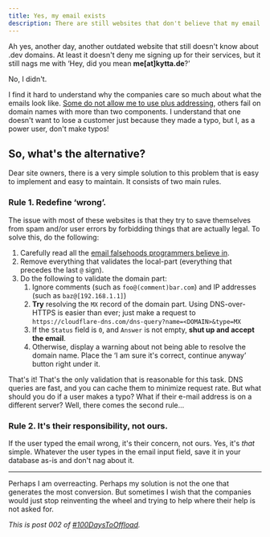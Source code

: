 ```yaml
---
title: Yes, my email exists
description: There are still websites that don't believe that my email address is real. Let's find a way to fix this.
---
```


Ah yes, another day, another outdated website that still doesn't know about .dev domains. At least it doesn't deny me signing up for their services, but it still nags me with ‘Hey, did you mean **me[at]kytta.de**?’

No, I didn't.

I find it hard to understand why the companies care so much about what the emails look like. [Some do not allow me to use plus addressing](https://fosstodon.org/@kytta/109008567103203126), others fail on domain names with more than two components. I understand that one doesn't want to lose a customer just because they made a typo, but I, as a power user, don't make typos!

## So, what's the alternative?

Dear site owners, there is a very simple solution to this problem that is easy to implement and easy to maintain. It consists of two main rules.

### Rule 1. Redefine ‘wrong’.
The issue with most of these websites is that they try to save themselves from spam and/or user errors by forbidding things that are actually legal. To solve this, do the following:

1. Carefully read all the [email falsehoods programmers believe in](https://github.com/kdeldycke/awesome-falsehood#emails).
2. Remove everything that validates the local-part (everything that precedes the last `@` sign).
3. Do the following to validate the domain part:
	1. Ignore comments (such as `foo@(comment)bar.com`) and IP addresses (such as `baz@[192.168.1.1]`)
	2. **Try** resolving the `MX` record of the domain part. Using DNS-over-HTTPS is easier than ever; just make a request to `https://cloudflare-dns.com/dns-query?name=<DOMAIN>&type=MX`
	3. If the `Status` field is `0`, and `Answer` is not empty, **shut up and accept the email**.
	4. Otherwise, display a warning about not being able to resolve the domain name. Place the ‘I am sure it's correct, continue anyway’ button right under it.

That's it! That's the only validation that is reasonable for this task. DNS queries are fast, and you can cache them to minimize request rate. But what should you do if a user makes a typo? What if their e-mail address is on a different server? Well, there comes the second rule…

### Rule 2. It's their responsibility, not ours.
If the user typed the email wrong, it's their concern, not ours. Yes, it's *that* simple. Whatever the user types in the email input field, save it in your database as-is and don't nag about it.

---

Perhaps I am overreacting. Perhaps my solution is not the one that generates the most conversion. But sometimes I wish that the companies would just stop reinventing the wheel and trying to help where their help is not asked for.

*This is post 002 of [#100DaysToOffload](https://100daystooffload.com/).*
